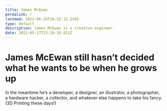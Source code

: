```yaml
---
title: James McEwan
permalink: /
lastmod: 2022-06-24T16:52:12.234Z
type: default
description: James McEwan is a creative engineer.
date: 2022-05-17T23:10:18.811Z
---
```


# James McEwan still hasn’t decided what he wants to be when he grows up

In the meantime he’s a developer, a designer, an illustrator, a photographer, a hardware hacker, a collector, and whatever else happens to take his fancy. (3D Printing these days!)
